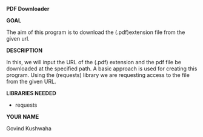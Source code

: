 **PDF Downloader**

**GOAL**

The aim of this program is to download the (.pdf)extension file from the given url.

**DESCRIPTION**

In this, we will input the URL of the (.pdf) extension and the pdf file be downloaded at the specified path. A basic approach is used for creating this program. Using the (requests) library we are requesting access to the file from the given URL.

**LIBRARIES NEEDED**

- requests

**YOUR NAME**

Govind Kushwaha
